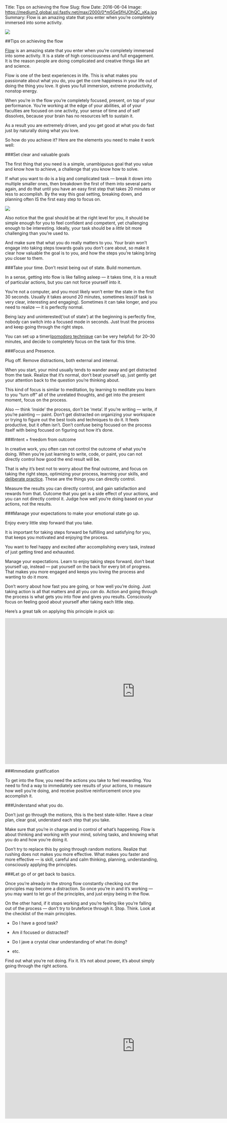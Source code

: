 Title: Tips on achieving the flow
Slug: flow
Date: 2016-06-04
Image: https://medium2.global.ssl.fastly.net/max/2000/0*m5GeSfHJOhQC_xKa.jpg
Summary: Flow is an amazing state that you enter when you’re completely immersed into some activity.

![](https://medium2.global.ssl.fastly.net/max/2000/0*m5GeSfHJOhQC_xKa.jpg)

##Tips on achieving the flow

[Flow](https://en.wikipedia.org/wiki/Flow_%28psychology%29) is an amazing state that you enter when you’re completely immersed into some activity. It is a state of high consciousness and full engagement. It is the reason people are doing complicated and creative things like art and science.


Flow is one of the best experiences in life. This is what makes you passionate about what you do, you get the core happiness in your life out of doing the thing you love. It gives you full immersion, extreme productivity, nonstop energy.

When you’re in the flow you’re completely focused, present, on top of your performance. You’re working at the edge of your abilities, all of your faculties are focused on one activity, your sense of time and of self dissolves, because your brain has no resources left to sustain it.

As a result you are extremely driven, and you get good at what you do fast just by naturally doing what you love.

So how do you achieve it? Here are the elements you need to make it work well:

###Set clear and valuable goals

The first thing that you need is a simple, unambiguous goal that you value and know how to achieve, a challenge that you know how to solve.

If what you want to do is a big and complicated task — break it down into multiple smaller ones, then breakdown the first of them into several parts again, and do that until you have an easy first step that takes 20 minutes or less to accomplish. By the way this goal setting, breaking down, and planning often IS the first easy step to focus on.

![](https://medium2.global.ssl.fastly.net/max/2000/0*rQBmbr9dfft3IE_0.png)

Also notice that the goal should be at the right level for you, it should be simple enough for you to feel confident and competent, yet challenging enough to be interesting. Ideally, your task should be a *little* bit more challenging than you’re used to.

And make sure that what you do really matters to you. Your brain won’t engage into taking steps towards goals you don’t care about, so make it clear how valuable the goal is to you, and how the steps you’re taking bring you closer to them.

###Take your time. Don’t resist being out of state. Build momentum.

In a sense, getting into flow is like falling asleep — it takes time, it is a result of particular actions, but you can not force yourself into it.

You’re not a computer, and you most likely won’t enter the state in the first 30 seconds. Usually it takes around 20 minutes, sometimes less(if task is very clear, interesting and engaging). Sometimes it can take longer, and you need to realize — it is perfectly normal.

Being lazy and uninterested(‘out of state’) at the beginning is perfectly fine, nobody can switch into a focused mode in seconds. Just trust the process and keep going through the right steps.

You can set up a timer([pomodoro technique](https://en.wikipedia.org/wiki/Pomodoro_Technique) can be very helpful) for 20–30 minutes, and decide to completely focus on the task for this time.

###Focus and Presence.

Plug off. Remove distractions, both external and internal.

When you start, your mind usually tends to wander away and get distracted from the task. Realize that it’s normal, don’t beat yourself up, just gently get your attention back to the question you’re thinking about.

This kind of focus is similar to meditation, by learning to meditate you learn to you “turn off” all of the unrelated thoughts, and get into the present moment, focus on the process.

Also — think ‘inside’ the process, don’t be ‘meta’. If you’re writing — write, if you’re painting — paint. Don’t get distracted on organizing your workspace or trying to figure out the best tools and techniques to do it. It feels productive, but it often isn’t. Don’t confuse being focused on the process itself with being focused on figuring out how it’s done.

###Intent + freedom from outcome

In creative work, you often can not control the outcome of what you’re doing. When you’re just learning to write, code, or paint, you can not directly control how good the end result will be.

That is why it’s best not to worry about the final outcome, and focus on taking the right steps, optimizing your process, learning your skills, and [deliberate practice](https://en.wikipedia.org/wiki/Practice_%28learning_method%29). These are the things you can directly control.

Measure the results you can directly control, and gain satisfaction and rewards from that. Outcome that you get is a side effect of your actions, and you can not directly control it. Judge how well you’re doing based on your actions, not the results.

###Manage your expectations to make your emotional state go up.

Enjoy every little step forward that you take.

It is important for taking steps forward be fulfilling and satisfying for you, that keeps you motivated and enjoying the process.

You want to feel happy and excited after accomplishing every task, instead of just getting tired and exhausted.

Manage your expectations. Learn to enjoy taking steps forward, don’t beat yourself up, instead — pat yourself on the back for every bit of progress. That makes you more engaged and keeps you loving the process and wanting to do it more.

Don’t worry about how fast you are going, or how well you’re doing. Just taking action is all that matters and all you *can* do. Action and going through the process is what gets you into flow and gives you results. Consciously focus on feeling good about yourself after taking each little step.

Here’s a great talk on applying this principle in pick up:

<div class="flex-video youtube widescreen">
<iframe width="853" height="480"
src="https://www.youtube.com/embed/bUJdJIxgI7U?rel=0&amp;showinfo=0" frameborder="0" allowfullscreen></iframe>
</div>


###Immediate gratification

To get into the flow, you need the actions you take to feel rewarding. You need to find a way to immediately see results of your actions, to measure how well you’re doing, and receive positive reinforcement once you accomplish it.

###Understand what you do.

Don’t just go through the motions, this is the best state-killer. Have a clear plan, clear goal, understand each step that you take.

Make sure that you’re in charge and in control of what’s happening. Flow is about thinking and working with your mind, solving tasks, and knowing what you do and how you’re doing it.

Don’t try to replace this by going through random motions. Realize that rushing does not makes you more effective. What makes you faster and more effective — is skill, careful and calm thinking, planning, understanding, consciously applying the principles.

###Let go of or get back to basics.

Once you’re already in the strong flow constantly checking out the principles may become a distraction. So once you’re in and it’s working — you may want to let go of the principles, and just enjoy being in the flow.

On the other hand, if it stops working and you’re feeling like you’re falling out of the process — don’t try to bruteforce through it. Stop. Think. Look at the checklist of the main principles.

* Do I have a good task?

* Am iI focused or distracted?

* Do I jave a crystal clear understanding of what I’m doing?

* etc.

Find out what you’re not doing. Fix it. It’s not about power, it’s about simply going through the right actions.

<div class="flex-video youtube widescreen">
<iframe width="853" height="480"
src="https://www.youtube.com/embed/eH17Jiz0tz8?rel=0&amp;showinfo=0" frameborder="0" allowfullscreen></iframe>
</div>

